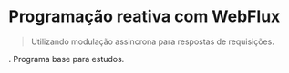 # Programação reativa com WebFlux
> Utilizando modulação assincrona para respostas de requisições.

. Programa base para estudos.